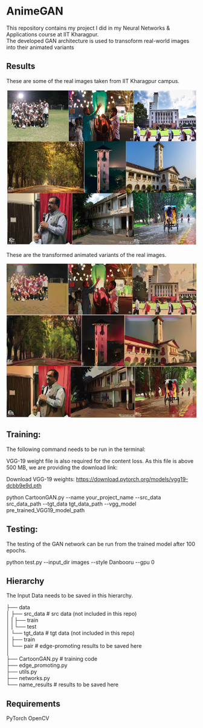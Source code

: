 # AnimeGAN

This repository contains my project I did in my Neural Networks & Applications course at IIT Kharagpur.\
The developed GAN architecture is used to transoform real-world images into their animated variants

## Results

These are some of the real images taken from IIT Kharagpur campus.

![Real Images](real_images/real_overall_result.png)

These are the transformed animated variants of the real images.

![Generated Images](test_output/gen_overall_result.png)

## Training:

The following command needs to be run in the terminal:

VGG-19 weight file is also required for the content loss. As this file is above 500 MB, we are providing the download link:

Download VGG-19 weights: https://download.pytorch.org/models/vgg19-dcbb9e9d.pth

python CartoonGAN.py --name your_project_name --src_data src_data_path --tgt_data tgt_data_path --vgg_model pre_trained_VGG19_model_path

## Testing:

The testing of the GAN network can be run from the trained model after 100 epochs.

python test.py --input_dir images --style Danbooru --gpu 0

## Hierarchy

The Input Data needs to be saved in this hierarchy.

├── data \
│   ├── src_data # src data (not included in this repo) \
│   |    ├── train \
│   |    └── test \
│   └── tgt_data # tgt data (not included in this repo)\
│       ├── train \
│       └── pair # edge-promoting results to be saved here \
│\
├── CartoonGAN.py # training code\
├── edge_promoting.py\
├── utils.py\
├── networks.py\
└── name_results # results to be saved here


## Requirements
PyTorch
OpenCV
